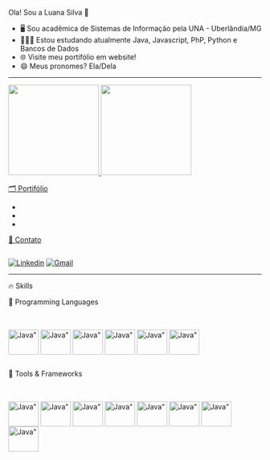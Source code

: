 Ola! Sou a Luana Silva 👋

- 🖥️ Sou acadêmica de Sistemas de Informação pela UNA - Uberlândia/MG
- 👩🏻‍🎓 Estou estudando atualmente Java, Javascript, PhP, Python e Bancos de Dados
- 🌐 Visite meu portifólio em website!
- 😄 Meus pronomes? Ela/Dela

---

<div>
  <a href="https://github.com/LuanaNikari">
    <img height="180em" src="https://github-readme-stats.vercel.app/api?username=luananikari&show_icons=true&theme=dracula&include_all_commits=true&count_private=true"?>
    <img height="180em" src="https://github-readme-stats.vercel.app/api/top-langs/?username=luananikari&layout=compact&langs_count=16&theme=dracula"/>
</div>

<div>

🗂️ Portifólio

*
*
*

  
</div>





<div>
📍 Contato

##

[![Linkedin](https://img.shields.io/badge/LinkedIn-0077B5?style=for-the-badge&logo=linkedin&logoColor=white)](https://www.linkedin.com/in/luana-fesilva/)
[![Gmail](https://img.shields.io/badge/Gmail-D14836?style=for-the-badge&logo=gmail&logoColor=white)](mailto:luanasilvaueg@gmail.com)


  
</div>


---
<div> 
🔥 Skills

🔗 Programming Languages
##
<div style="display: inline_block"><br>
<img align="center" alt=Java" height="50" width="60" src="https://cdn.jsdelivr.net/gh/devicons/devicon@latest/icons/java/java-plain-wordmark.svg" />
<img align="center" alt=Java" height="50" width="60" src="https://cdn.jsdelivr.net/gh/devicons/devicon@latest/icons/javascript/javascript-original.svg" />
<img align="center" alt=Java" height="50" width="60" src="https://cdn.jsdelivr.net/gh/devicons/devicon@latest/icons/php/php-original.svg" />
<img align="center" alt=Java" height="50" width="60" src="https://cdn.jsdelivr.net/gh/devicons/devicon@latest/icons/python/python-original-wordmark.svg" />
<img align="center" alt=Java" height="50" width="60" src="https://cdn.jsdelivr.net/gh/devicons/devicon@latest/icons/html5/html5-original-wordmark.svg" />
<img align="center" alt=Java" height="50" width="60" src="https://cdn.jsdelivr.net/gh/devicons/devicon@latest/icons/css3/css3-original-wordmark.svg" />
          
##

🔗 Tools & Frameworks

##
<div style="display: inline_block"><br>
<img align="center" alt=Java" height="50" width="60" src="https://cdn.jsdelivr.net/gh/devicons/devicon@latest/icons/postgresql/postgresql-plain-wordmark.svg" />
<img align="center" alt=Java" height="50" width="60" src="https://cdn.jsdelivr.net/gh/devicons/devicon@latest/icons/mysql/mysql-original-wordmark.svg" />
<img align="center" alt=Java" height="50" width="60" src="https://cdn.jsdelivr.net/gh/devicons/devicon@latest/icons/docker/docker-original-wordmark.svg" />        
<img align="center" alt=Java" height="50" width="60" src="https://cdn.jsdelivr.net/gh/devicons/devicon@latest/icons/vscode/vscode-original-wordmark.svg" />
<img align="center" alt=Java" height="50" width="60" src="https://cdn.jsdelivr.net/gh/devicons/devicon@latest/icons/figma/figma-original.svg" />
<img align="center" alt=Java" height="50" width="60" src="https://cdn.jsdelivr.net/gh/devicons/devicon@latest/icons/kubernetes/kubernetes-original-wordmark.svg" />
<img align="center" alt=Java" height="50" width="60" src="https://cdn.jsdelivr.net/gh/devicons/devicon@latest/icons/mariadb/mariadb-original-wordmark.svg" />
<img align="center" alt=Java" height="50" width="60" src="https://cdn.jsdelivr.net/gh/devicons/devicon@latest/icons/trello/trello-original-wordmark.svg" />
  
##
</div>




